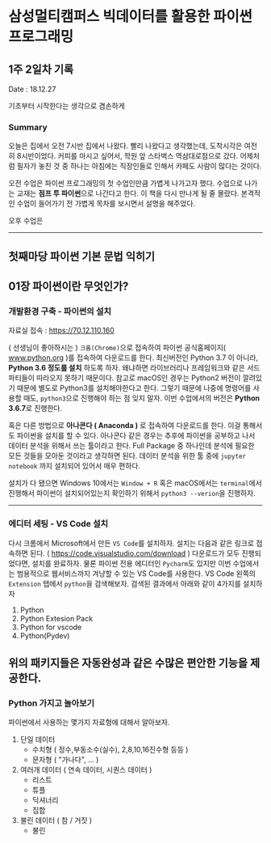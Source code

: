 # 삼성멀티캠퍼스 빅데이터를 활용한 파이썬 프로그래밍

## 1주 2일차 기록

Date : 18.12.27

기초부터 시작한다는 생각으로 겸손하게

### Summary

오늘은 집에서 오전 7시반 집에서 나왔다. 빨리 나왔다고 생각했는데, 도착시각은 여전히 8시반이었다. 커피를 마시고 싶어서, 학원 앞 스타벅스 역삼대로점으로 갔다. 어제처럼 필자가 놓친 것 중 하나는 아침에는 직장인들로 인해서 카페도 사람이 많다는 것이다.

오전 수업은 파이썬 프로그래밍의 첫 수업인만큼 가볍게 나가고자 했다. 수업으로 나가는 교재는 **점프 투 파이썬**으로 나간다고 한다. 이 책을 다시 만나게 될 줄 몰랐다. 본격적인 수업이 들어가기 전 가볍게 목차를 보시면서 설명을 해주었다. 

오후 수업은 

---

## 첫째마당 파이썬 기본 문법 익히기

## 01장 파이썬이란 무엇인가?

### 개발환경 구축 - 파이썬의 설치

자료실 접속 : https://70.12.110.160

( 선생님이 좋아하시는 ) `크롬(Chrome)`으로 접속하여 파이썬 공식홈페이지( www.python.org )를 접속하여 다운로드를 한다. 최신버전인 Python 3.7 이 아니라, **Python 3.6 정도를 설치** 하도록 하자. 왜냐하면 라이브러리나 프레임워크와 같은 서드파티들이 따라오지 못하기 때문이다. 참고로 macOS인 경우는 Python2 버전이 깔려있기 때문에 별도로 Python3를 설치해야한다고 한다. 그렇기 때문에 나중에 명령어를 사용할 때도, `python3`으로 진행해야 하는 점 잊지 말자. 이번 수업에서의 버전은 **Python 3.6.7**로 진행한다.

혹은 다른 방법으로 **아나콘다 ( Anaconda )** 로 접속하여 다운로드를 한다. 이걸 통해서도 파이썬을 설치를 할 수 있다. 아나콘다 같은 경우는 추후에 파이썬을 공부하고 나서 데이터 분석을 위해서 쓰는 툴이라고 한다. Full Package 중 하나인데 분석에 필요한 모든 것들을 모아둔 것이라고 생각하면 된다. 데이터 분석을 위한 툴 중에 `jupyter notebook` 까지 설치되어 있어서 매우 편하다.

설치가 다 됐으면 Windows 10에서는 `Window + R` 혹은 macOS에서는 `terminal`에서 진행해서 파이썬이 설치되어있는지 확인하기 위해서 `python3 --verion`을 진행하자.

---

### 에디터 세팅 - VS Code 설치

다시 크롬에서 Microsoft에서 만든 `VS Code`를 설치하자. 설치는 다음과 같은 링크로 접속하면 된다. ( https://code.visualstudio.com/download ) 다운로드가 모두 진행되었다면, 설치를 완료하자. 물론 파이썬 전용 에디터인 `Pycharm`도 있지만 이번 수업에서는 범용적으로 웹서비스까지 겨냥할 수 있는 VS Code를 사용한다. VS Code 왼쪽의 `Extension` 탭에서 `python`을 검색해보자. 검색된 결과에서 아래와 같이 4가지를 설치하자

 1. Python
 2. Python Extesion Pack
 3. Python for vscode
 4. Python(Pydev) 

위의 패키지들은 자동완성과 같은 수많은 편안한 기능을 제공한다.
---

### Python 가지고 놀아보기

파이썬에서 사용하는 몇가지 자료형에 대해서 알아보자.

1. 단일 데이터
    - 수치형 ( 정수,부동소수(실수), 2,8,10,16진수형 등등 )
    - 문자형 ( "가나다", ... )
2. 여러개 데이터 ( 연속 데이터, 시퀀스 데이터 )
    - 리스트
    - 튜플
    - 딕셔너리
    - 집합
3. 불린 데이터 ( 참 / 거짓 )
    - 불린
